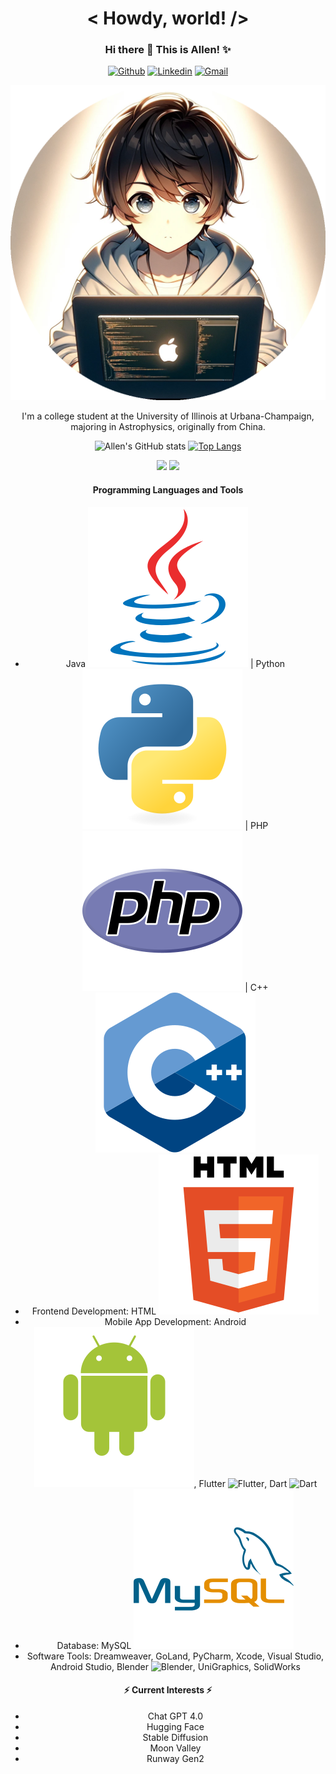 <div align="center">

# < Howdy, world! />

### Hi there 👋 This is Allen! ✨

[![Github](https://img.shields.io/badge/-Github-000?style=flat&logo=Github&logoColor=white)](https://github.com/zhanglina94)
[![Linkedin](https://img.shields.io/badge/-LinkedIn-blue?style=flat&logo=Linkedin&logoColor=white)](https://www.linkedin.com/in/lina-zhang-58440b101/)
[![Gmail](https://img.shields.io/badge/-Gmail-c14438?style=flat&logo=Gmail&logoColor=white)](mailto:zhanglina249@gmail.com)

<img src="https://github.com/AllenWn/AllenWn/blob/main/circular_avatar.png" />

I'm a college student at the University of Illinois at Urbana-Champaign, majoring in Astrophysics, originally from China.

![Allen's GitHub stats](https://github-readme-stats.vercel.app/api?username=AllenWn&show_icons=true&theme=radical)
[![Top Langs](https://github-readme-stats.vercel.app/api/top-langs/?username=anuraghazra&layout=compact)](https://github.com/anuraghazra/github-readme-stats)

<img src="https://metrics.lecoq.io/sun0225SUN?template=classic&config.timezone=Asia%2FShanghai" />

<img src="https://github-profile-trophy.vercel.app/?username=sun0225SUN" />

#### Programming Languages and Tools

- Java ![Java](https://raw.githubusercontent.com/devicons/devicon/master/icons/java/java-original.svg) | Python ![Python](https://raw.githubusercontent.com/devicons/devicon/master/icons/python/python-original.svg) | PHP ![PHP](https://raw.githubusercontent.com/devicons/devicon/master/icons/php/php-original.svg) | C++ ![C++](https://raw.githubusercontent.com/devicons/devicon/master/icons/cplusplus/cplusplus-original.svg)
- Frontend Development: HTML ![HTML5](https://raw.githubusercontent.com/devicons/devicon/master/icons/html5/html5-original-wordmark.svg)
- Mobile App Development: Android ![Android](https://raw.githubusercontent.com/devicons/devicon/master/icons/android/android-original-wordmark.svg), Flutter ![Flutter](https://www.vectorlogo.zone/logos/flutterio/flutterio-icon.svg), Dart ![Dart](https://www.vectorlogo.zone/logos/dartlang/dartlang-icon.svg)
- Database: MySQL ![MySQL](https://raw.githubusercontent.com/devicons/devicon/master/icons/mysql/mysql-original-wordmark.svg)
- Software Tools: Dreamweaver, GoLand, PyCharm, Xcode, Visual Studio, Android Studio, Blender ![Blender](https://download.blender.org/branding/community/blender_community_badge_white.svg), UniGraphics, SolidWorks

#### ⚡ Current Interests ⚡

- Chat GPT 4.0
- Hugging Face
- Stable Diffusion
- Moon Valley
- Runway Gen2

</div>
